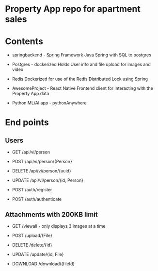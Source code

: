 # Property App repo for apartment sales

# Contents

- springbackend - Spring Framework
  Java Spring with SQL to postgres

- Postgres - dockerized
  Holds User info and file upload for images and video

- Redis
  Dockerized for use of the Redis Distributed Lock using Spring

- AwesomeProject - React Native
  Frontend client for interacting with the Property App data

- Python ML/AI app - pythonAnywhere

# End points

## Users

- GET /api/vi/person

- POST /api/vi/person/{Person}

- DELETE /api/vi/person/{uuid}

- UPDATE /api/vi/person/{id, Person}

- POST /auth/register

- POST /auth/authenticate

## Attachments with 200KB limit

- GET /viewall - only displays 3 images at a time

- POST /upload/{File}

- DELETE /delete/{id}

- UPDATE /update/{id, File}

- DOWNLOAD /download/{fileId}
